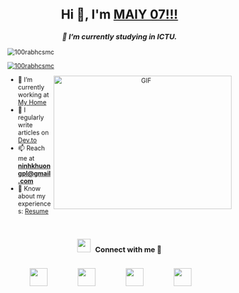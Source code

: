 <h1 align="center">Hi 👋, I'm <a href="https://100rabhcsmc.github.io/Me.io/" target="blank">MAIY 07!!!</a></h1>
<h3 align="center"><i>🌱 I’m currently studying in ICTU.</i></h3>

<p align="left">
  <img src="https://komarev.com/ghpvc/?username=100rabhcsmc&label=Profile%20views&color=0e75b6&style=flat" alt="100rabhcsmc" />
</p>

<p align="left">
  <a href="https://www.tiktok.com/@ninhkhuong.05" target="blank">
    <img src="https://img.shields.io/twitter/follow/100rabhcsmc?logo=twitter&style=for-the-badge" alt="100rabhcsmc" />
  </a>
</p>

<a target="_blank" align="center">
  <img align="right" height="300" width="400" alt="GIF" src="https://media.giphy.com/media/SWoSkN6DxTszqIKEqv/giphy.gif">
</a>

- 🔭 I’m currently working at <a href="https://phoenix.tech/griffyn/" target="blank">My Home</a>
- 📝 I regularly write articles on [Dev.to](https://dev.to/100rabhcsmc)
- 📫 Reach me at <strong>ninhkhuongpl@gmail.com</strong>
- 📄 Know about my experiences: <a href="https://github.com/100rabhcsmc/Me.io/blob/master/01SaurabhChavanReactNativeResume.pdf" target="blank">Resume</a>
<br/>

<h3 align="center"><img src="https://media.giphy.com/media/iY8CRBdQXODJSCERIr/giphy.gif" width="30" height="30" style="margin-right: 10px;">Connect with me 🤝</h3>

<p align="center">
  <div style="display: flex; justify-content: space-between; align-items: center; width: 80%; margin: auto;">
    <div style="margin-top: 15px; margin-right: 40px;">
      <a target="_blank" href="https://www.linkedin.com/">
        <img src="https://img.icons8.com/?size=100&id=98960&format=png&color=000000" width="40" height="40">
      </a>
    </div>
    <div style="margin-top: 15px; margin-right: 40px;">
      <a target="_blank" href="https://github.com/maiychrus25/">
        <img src="https://img.icons8.com/?size=100&id=62856&format=png&color=000000" width="40" height="40">
      </a>
    </div>
    <div style="margin-top: 15px; margin-right: 40px;">
      <a target="_blank" href="https://www.instagram.com/khuong.ninh.963/">
        <img src="https://img.icons8.com/?size=100&id=32323&format=png&color=000000" width="40" height="40">
      </a>
    </div>
    <div style="margin-top: 15px; margin-right: 40px;">
      <a target="_blank" href="https://www.tiktok.com/@ninhkhuong.05">
        <img src="https://img.icons8.com/?size=100&id=118640&format=png&color=000000" width="40" height="40">
      </a>
    </div>
  </div>
</p>



